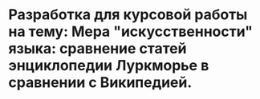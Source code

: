 # Разработка для курсовой работы на тему: Мера "искусственности" языка: сравнение статей энциклопедии Луркморье в сравнении с Википедией.

